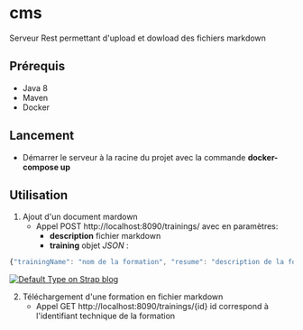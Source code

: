 # cms

Serveur Rest permettant d'upload et dowload des fichiers markdown


## Prérequis

- Java 8
- Maven
- Docker

## Lancement

- Démarrer le serveur à la racine du projet avec la commande **docker-compose up**

## Utilisation

1. Ajout d'un document mardown
   * Appel POST http://localhost:8090/trainings/ avec en paramètres:
       * **description** fichier markdown
       * **training** objet *JSON* :
```js
{"trainingName": "nom de la formation", "resume": "description de la formation"}
```
[![Default Type on Strap blog](https://nsa39.casimages.com/img/2019/01/09/190109021746823043.png)](https://nsa39.casimages.com/img/2019/01/09/190109021746823043.png/)
    
2. Téléchargement d'une formation en fichier markdown
   * Appel GET http://localhost:8090/trainings/{id} id correspond à l'identifiant technique de la formation
